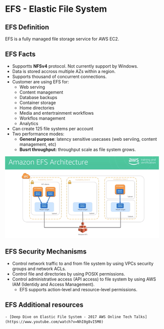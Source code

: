 # EFS - Elastic File System

## EFS Definition
EFS is a fully managed file storage service for AWS EC2.

## EFS Facts
- Supportts **NFSv4** protocol. Not currently support by Windows.
- Data is stored accross multiple AZs within a region.
- Supports thousand of concurrent connections.
- Customer are using EFS for:
    - Web serving
    - Content management
    - Database backups
    - Container storage
    - Home directories
    - Media and entertrainment workflows
    - Workflos management
    - Analytics
- Can create 125 file systems per account
- Two performance modes:
    - **General purpose**: latency sensitive usecases (web serviing, content management, etc)
    - **Busrt throughput:** throughput scale as file system grows. 


![EFS](../images/EFS.png)

## EFS Security Mechanisms
- Control network traffic to and from file system by using VPCs security groups and network ACLs.
- Control file and directories by using POSIX permissions.
- Control administrative access (API access) to file system by using AWS IAM (Identidy and Access Management).
    - EFS supports action-level and resource-level permissions.

## EFS Additional resources
    - [Deep Dive on Elastic File System - 2017 AWS Online Tech Talks](https://www.youtube.com/watch?v=NhI0g8vI5M0)
